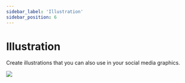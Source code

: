 ```yaml
---
sidebar_label: 'Illustration'
sidebar_position: 6
---
```


# Illustration

Create illustrations that you can also use in your social media graphics.

<img src="https://stock-image.s3.amazonaws.com/guideimages/illu.webp"/>